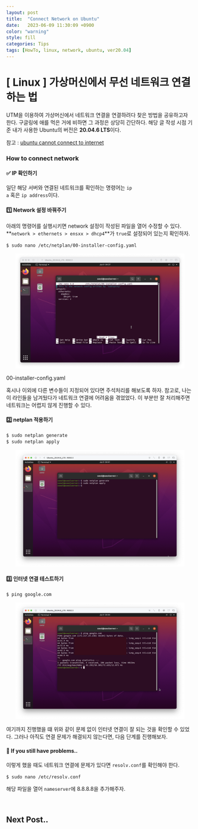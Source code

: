 ```yaml
---
layout: post
title:  "Connect Network on Ubuntu"
date:   2023-06-09 11:30:09 +0900
color: "warning"
style: fill
categories: Tips
tags: [HowTo, linux, network, ubuntu, ver20.04]
---
```

# [ Linux ] 가상머신에서 무선 네트워크 연결하는 법

UTM을 이용하여 가상머신에서 네트워크 연결을 연결하려다 찾은 방법을 공유하고자 한다. 구글링에 애를 먹은 거에 비하면 그 과정은 상당히 간단하다. 해당 글 작성 시점 기준 내가 사용한 Ubuntu의 버전은 **20.04.6 LTS**이다. 

참고 : [ubuntu cannot connect to internet](https://www.youtube.com/watch?v=DSa8e1HwYEc)


### How to connect network

#### ✅ IP 확인하기

일단 해당 서버와 연결된 네트워크를 확인하는 명령어는 <code>ip a</code> 혹은 <code>ip address</code>이다. 

#### 1️⃣ Network 설정 바꿔주기

아래의 명령어를 실행시키면 network 설정이 작성된 파일을 열어 수정할 수 있다. <br>**`network > ethernets > ensxx > dhcp4`**가 <code>true</code>로 설정되어 있는지 확인하자. 

```bash
$ sudo nano /etc/netplan/00-installer-config.yaml
```

<p align='center'><img src='/assets/img/linux/network_settings.png' width='90%'><figcaption>00-installer-config.yaml</figcaption></p>

혹시나 이외에 다른 변수들이 지정되어 있다면 주석처리를 해보도록 하자. 참고로, 나는 이 라인들을 남겨뒀다가 네트워크 연결에 어려움을 겪었었다. 이 부분만 잘 처리해주면 네트워크는 어렵지 않게 진행할 수 있다. 


#### 2️⃣ netplan 적용하기

```bash
$ sudo netplan generate
$ sudo netplan apply
```

<p align='center'><img src='/assets/img/linux/apply_netplan.png' width='90%'></p>

#### 3️⃣ 인터넷 연결 테스트하기

```bash
$ ping google.com
```

<p align='center'><img src='/assets/img/linux/ping_google.png' width='90%'></p>

여기까지 진행했을 떄 위와 같이 문제 없이 인터넷 연결이 잘 되는 것을 확인할 수 있었다. 그러나 아직도 연결 문제가 해결되지 않는다면, 다음 단계를 진행해보자. 

#### 🔎 If you still have problems..

이렇게 했을 때도 네트워크 연결에 문제가 있다면 <code>resolv.conf</code>를 확인해야 한다. 

```bash
$ sudo nano /etc/resolv.conf
```

해당 파일을 열어 <code>nameserver</code>에 8.8.8.8을 추가해주자.





<br>

## Next Post..
